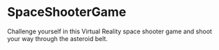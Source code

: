 # SpaceShooterGame
Challenge yourself in this Virtual Reality space shooter game and shoot your way through the asteroid belt.
